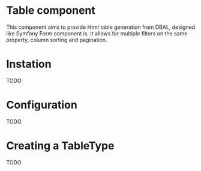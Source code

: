 Table component
===============

This component aims to provide Html table generation from DBAL, designed like Symfony Form component is.
It allows for multiple filters on the same property, column sorting and pagination.

# Instation
TODO

# Configuration
TODO

# Creating a TableType
TODO